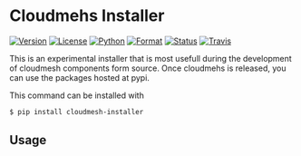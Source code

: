 # Cloudmehs Installer 

[![Version](https://img.shields.io/pypi/v/cloudmesh-installer.svg)](https://pypi.python.org/pypi/cloudmesh-installer)
[![License](https://img.shields.io/badge/License-Apache%202.0-blue.svg)](https://github.com/cloudmesh/cloudmesh-installer/blob/master/LICENSE)
[![Python](https://img.shields.io/pypi/pyversions/cloudmesh-installer.svg)](https://pypi.python.org/pypi/cloudmesh-installer)
[![Format](https://img.shields.io/pypi/format/cloudmesh-installer.svg)](https://pypi.python.org/pypi/cloudmesh-installer)
[![Status](https://img.shields.io/pypi/status/cloudmesh-installer.svg)](https://pypi.python.org/pypi/cloudmesh-installer)
[![Travis](https://travis-ci.com/cloudmesh/cloudmesh-installer.svg?branch=master)](https://travis-ci.com/cloudmesh/cloudmesh-installer)

This is an experimental installer that is most usefull during the development of
cloudmesh components form source. Once cloudmehs is released, you can use the
packages hosted at pypi.

This command can be installed with 

```bash
$ pip install cloudmesh-installer
```

## Usage
